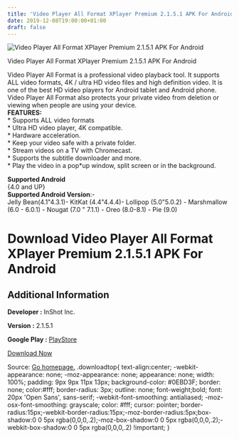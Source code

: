 ```yaml
---
title: 'Video Player All Format XPlayer Premium 2.1.5.1 APK For Android'
date: 2019-12-08T19:00:00+01:00
draft: false
---
```


![Video Player All Format XPlayer Premium 2.1.5.1 APK For Android](https://i1.wp.com/apkhome.net/wp-content/uploads/2019/12/Video-Player-All-Format-XPlayer-Premium-2.1.5.1.png "Video Player All Format XPlayer Premium 2.1.5.1 APK For Android")

  

Video Player All Format XPlayer Premium 2.1.5.1 APK For Android

Video Player All Format is a professional video playback tool. It supports ALL video formats, 4K / ultra HD video files and high definition video. It is one of the best HD video players for Android tablet and Android phone. Video Player All Format also protects your private video from deletion or viewing when people are using your device.  
**FEATURES:**  
\* Supports ALL video formats  
\* Ultra HD video player, 4K compatible.  
\* Hardware acceleration.  
\* Keep your video safe with a private folder.  
\* Stream videos on a TV with Chromecast.  
\* Supports the subtitle downloader and more.  
\* Play the video in a pop\*up window, split screen or in the background.

**Supported Android**  
{4.0 and UP}  
**Supported Android Version**:-  
Jelly Bean(4.1"4.3.1)- KitKat (4.4"4.4.4)- Lollipop (5.0"5.0.2) - Marshmallow (6.0 - 6.0.1) - Nougat (7.0 " 7.1.1) - Oreo (8.0-8.1) - Pie (9.0)

Download Video Player All Format XPlayer Premium 2.1.5.1 APK For Android
========================================================================

Additional Information
----------------------

**Developer :** InShot Inc.

**Version :** 2.1.5.1

**Google Play :** [PlayStore](https://play.google.com/store/apps/details?id=video.player.videoplayer)

  

[Download Now](https://store4app.co/post/video-player-all-format-xplayer-premium-2-1-5-1-apk-for-android_1575823870)

  
Source: [Go homepage.](https://store4app.co/post/video-player-all-format-xplayer-premium-2-1-5-1-apk-for-android_1575823870) .downloadtop{ text-align:center; -webkit-appearance: none; -moz-appearance: none; appearance: none; width: 100%; padding: 9px 9px 11px 13px; background-color: #0EBD3F; border: none; color:#fff; border-radius: 3px; outline: none; font-weight;bold; font: 20px 'Open Sans', sans-serif; -webkit-font-smoothing: antialiased; -moz-osx-font-smoothing: grayscale; color: #fff; cursor: pointer; border-radius:15px;-webkit-border-radius:15px;-moz-border-radius:5px;box-shadow:0 0 5px rgba(0,0,0,.2);-moz-box-shadow:0 0 5px rgba(0,0,0,.2);-webkit-box-shadow:0 0 5px rgba(0,0,0,.2) !important; }